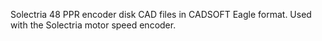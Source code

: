Solectria 48 PPR encoder disk
CAD files in CADSOFT Eagle format.
Used with the Solectria motor speed encoder.